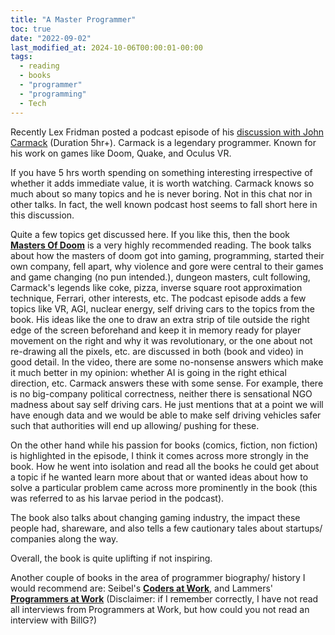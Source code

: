 ```yaml
---
title: "A Master Programmer"
toc: true
date: "2022-09-02"
last_modified_at: 2024-10-06T00:00:01-00:00
tags: 
  - reading
  - books
  - "programmer"
  - "programming"
  - Tech
---
```


Recently Lex Fridman posted a podcast episode of his [discussion with John Carmack](https://www.youtube.com/watch?v=I845O57ZSy4) (Duration 5hr+). Carmack is a legendary programmer. Known for his work on games like Doom, Quake, and Oculus VR.

If you have 5 hrs worth spending on something interesting irrespective of whether it adds immediate value, it is worth watching. Carmack knows so much about so many topics and he is never boring. Not in this chat nor in other talks. In fact, the well known podcast host seems to fall short here in this discussion.

Quite a few topics get discussed here. If you like this, then the book **[Masters Of Doom](https://en.wikipedia.org/wiki/Masters_of_Doom)** is a very highly recommended reading. The book talks about how the masters of doom got into gaming, programming, started their own company, fell apart, why violence and gore were central to their games and game changing (no pun intended.), dungeon masters, cult following, Carmack's legends like coke, pizza, inverse square root approximation technique, Ferrari, other interests, etc. The podcast episode adds a few topics like VR, AGI, nuclear energy, self driving cars to the topics from the book. His ideas like the one to draw an extra strip of tile outside the right edge of the screen beforehand and keep it in memory ready for player movement on the right and why it was revolutionary, or the one about not re-drawing all the pixels, etc. are discussed in both (book and video) in good detail. In the video, there are some no-nonsense answers which make it much better in my opinion: whether AI is going in the right ethical direction, etc. Carmack answers these with some sense. For example, there is no big-company political correctness, neither there is sensational NGO madness about say self driving cars. He just mentions that at a point we will have enough data and we would be able to make self driving vehicles safer such that authorities will end up allowing/ pushing for these.

On the other hand while his passion for books (comics, fiction, non fiction) is highlighted in the episode, I think it comes across more strongly in the book. How he went into isolation and read all the books he could get about a topic if he wanted learn more about that or wanted ideas about how to solve a particular problem came across more prominently in the book (this was referred to as his larvae period in the podcast).

The book also talks about changing gaming industry, the impact these people had, shareware, and also tells a few cautionary tales about startups/ companies along the way.

Overall, the book is quite uplifting if not inspiring.

Another couple of books in the area of programmer biography/ history I would recommend are: Seibel's **[Coders at Work](https://en.wikipedia.org/wiki/Coders_at_Work)**, and Lammers' **[Programmers at Work](https://www.goodreads.com/book/show/2092682.Programmers_at_Work)** (Disclaimer: if I remember correctly, I have not read all interviews from Programmers at Work, but how could you not read an interview with BillG?)
